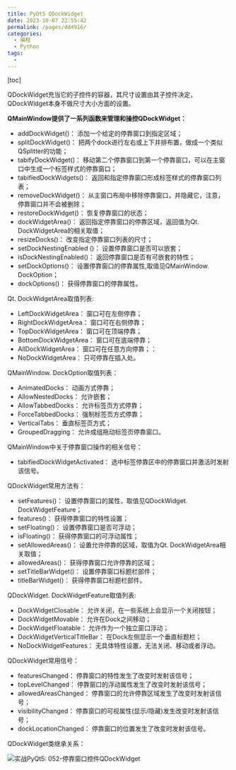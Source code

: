 ```yaml
---
title: PyQt5 QDockWidget
date: 2023-10-07 22:55:42
permalink: /pages/dd4916/
categories:
  - 编程
  - Python
tags:
  - 
---
```

[toc]

QDockWidget充当它的子控件的容器，其尺寸设置由其子控件决定，QDockWidget本身不做尺寸大小方面的设置。

**QMainWindow提供了一系列函数来管理和操控QDockWidget：**

-   addDockWidget()： 添加一个给定的停靠窗口到指定区域；
-   splitDockWidget()： 把两个dock进行左右或上下并排布置，做成一个类似QSplitter的功能；
-   tabifyDockWidget()： 移动第二个停靠窗口到第一个停靠窗口，可以在主窗口中生成一个标签样式的停靠窗口；
-   tabifiedDockWidgets()： 返回和指定停靠窗口形成标签样式的停靠窗口列表；
-   removeDockWidget()： 从主窗口布局中移除停靠窗口，并隐藏它，注意，停靠窗口并不会被删除；
-   restoreDockWidget()： 恢复停靠窗口的状态；
-   dockWidgetArea()： 返回指定停靠窗口的停靠区域，返回值为Qt. DockWidgetArea的相关取值；
-   resizeDocks()： 改变指定停靠窗口列表的尺寸；
-   setDockNestingEnabled ()： 设置停靠窗口是否可以嵌套；
-   isDockNestingEnabled()： 返回停靠窗口是否有可嵌套的特性；
-   setDockOptions()： 设置停靠窗口的停靠属性,取值见QMainWindow. DockOption；
-   dockOptions()： 获得停靠窗口的停靠属性。

Qt. DockWidgetArea取值列表:

-   LeftDockWidgetArea： 窗口可在左侧停靠；
-   RightDockWidgetArea： 窗口可在右侧停靠；
-   TopDockWidgetArea： 窗口可在顶端停靠；
-   BottomDockWidgetArea： 窗口可在底端停靠；
-   AllDockWidgetArea： 窗口可在任意方向停靠；：
-   NoDockWidgetArea： 只可停靠在插入处。

QMainWindow. DockOption取值列表：

-   AnimatedDocks： 动画方式停靠；
-   AllowNestedDocks： 允许嵌套；
-   AllowTabbedDocks： 允许标签页方式停靠；
-   ForceTabbedDocks： 强制标签页方式停靠；
-   VerticalTabs： 垂直标签页方式；
-   GroupedDragging： 允许成组拖动标签页停靠窗口。

QMainWindow中关于停靠窗口操作的相关信号：

-   tabifiedDockWidgetActivated： 选中标签停靠区中的停靠窗口并激活时发射该信号。

QDockWidget常用方法有：

-   setFeatures()： 设置停靠窗口的属性，取值见QDockWidget. DockWidgetFeature；
-   features()： 获得停靠窗口的特性设置；
-   setFloating()： 设置停靠窗口是否可浮动；
-   isFloating()： 获得停靠窗口的可浮动属性；
-   setAllowedAreas()： 设置允许停靠的区域，取值为Qt. DockWidgetArea相关取值；
-   allowedAreas()： 获得停靠窗口允许停靠的区域；
-   setTitleBarWidget()： 设置停靠窗口标题栏部件；
-   titleBarWidget()： 获得停靠窗口标题栏部件。

QDockWidget. DockWidgetFeature取值列表:

-   DockWidgetClosable： 允许关闭，在一些系统上会显示一个关闭按钮；
-   DockWidgetMovable： 允许在Dock之间移动；
-   DockWidgetFloatable： 允许作为一个独立窗口浮动；
-   DockWidgetVerticalTitleBar： 在Dock左侧显示一个垂直标题栏；
-   NoDockWidgetFeatures： 无具体特性设置，无法关闭、移动或者浮动。

QDockWidget常用信号：

-   featuresChanged： 停靠窗口的特性发生了改变时发射该信号；
-   topLevelChanged： 停靠窗口的浮动属性发生了改变时发射该信号；
-   allowedAreasChanged： 停靠窗口的允许停靠区域发生了改变时发射该信号；
-   visibilityChanged： 停靠窗口的可视属性(显示/隐藏)发生改变时发射该信号；
-   dockLocationChanged： 停靠窗口的位置发生了改变时发射该信号。

QDockWidget类继承关系：

![实战PyQt5: 052-停靠窗口控件QDockWidget](https://i2.wp.com/img-blog.csdnimg.cn/img_convert/1253a44a7a8a55d8e8ecdc93ffa1fc22.png)